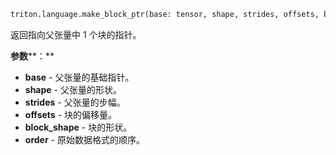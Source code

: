 ```python
triton.language.make_block_ptr(base: tensor, shape, strides, offsets, block_shape, order)
```


返回指向父张量中 1 个块的指针。


**参数****：**

* **base** - 父张量的基础指针。
* **shape** - 父张量的形状。
* **strides** - 父张量的步幅。
* **offsets** - 块的偏移量。
* **block_shape** - 块的形状。
* **order** - 原始数据格式的顺序。

